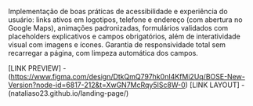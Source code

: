 Implementação de boas práticas de acessibilidade e experiência do usuário: links ativos em logotipos, telefone e endereço (com abertura no Google Maps), animações padronizadas, formulários validados com placeholders explicativos e campos obrigatórios, além de interatividade visual com imagens e ícones. Garantia de responsividade total sem recarregar a página, com limpeza automática dos campos.

[LINK PREVIEW] - (https://www.figma.com/design/DtkQmQ797hk0nI4KfMi2Uq/BOSE-New-Version?node-id=6817-212&t=XwGN7McRqy5ISc8W-0)
[LINK LAYOUT] - (nataliaso23.github.io/landing-page/)


